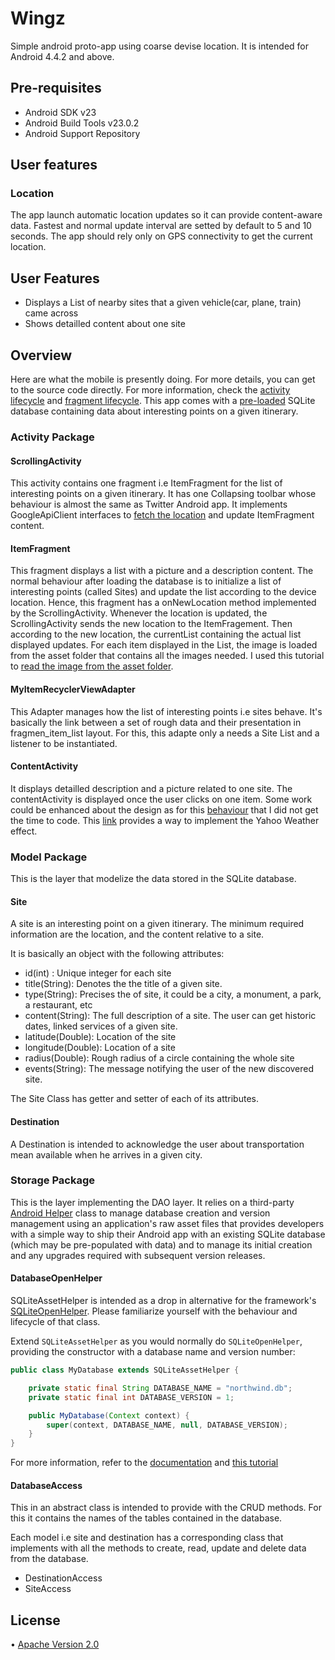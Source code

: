 # Wingz

Simple android proto-app using coarse devise location. It is intended for Android 4.4.2 and above.

## Pre-requisites

* Android SDK v23
* Android Build Tools v23.0.2
* Android Support Repository

## User features

### Location 

The app launch automatic location updates so it can provide content-aware data.
Fastest and normal update interval are setted by default to 5 and 10 seconds. The app should rely only on GPS connectivity to get the current location.

## User Features 

* Displays a List of nearby sites that a given vehicle(car, plane, train) came across
* Shows detailled content about one site

## Overview

Here are what the mobile is presently doing. For more details, you can get to the source code directly.
For more information, check the [activity lifecycle](http://developer.android.com/reference/android/app/Activity.html) and [fragment lifecycle](http://developer.android.com/guide/components/fragments.html).
This app comes with a [pre-loaded](http://stackoverflow.com/questions/513084/how-to-ship-an-android-application-with-a-database) SQLite database containing data about interesting points on a given itinerary.

### Activity Package 

#### ScrollingActivity

This activity contains one fragment i.e ItemFragment for the list of interesting points on a given itinerary.
It has one Collapsing toolbar whose behaviour is almost the same as Twitter Android app.
It implements GoogleApiClient interfaces to [fetch the location](http://developer.android.com/training/location/receive-location-updates.html) and update ItemFragment content.

#### ItemFragment

This fragment displays a list with a picture and a description content. The normal behaviour after loading the database is to initialize a list of interesting points (called Sites) and update the list according to the device location.
Hence, this fragment has a onNewLocation method implemented by the ScrollingActivity. Whenever the location is updated, the ScrollingActivity sends the new location to the ItemFragement.
Then according to the new location, the currentList containing the actual list displayed updates.
For each item displayed in the List, the image is loaded from the asset folder that contains all the images needed. I used this tutorial to [read the image from the asset folder](https://xjaphx.wordpress.com/2011/10/02/store-and-use-files-in-assets/).


#### MyItemRecyclerViewAdapter

This Adapter manages how the list of interesting points i.e sites behave. It's basically the link between a set of rough data and their presentation in fragmen_item_list layout.
For this, this adapte only a needs a Site List and a listener to be instantiated.

#### ContentActivity

It displays detailled description and a picture related to one site. The contentActivity is displayed once the user clicks on one item.
Some work could be enhanced about the design as for this [behaviour](http://techcrunch.com/2013/04/18/yahoos-surprisingly-gorgeous-new-ios-weather-app-centers-around-crowdsourced-photos/) that I did not get the time to code.
This [link](http://nicolaspomepuy.fr/blur-effect-for-android-design/) provides a way to implement the Yahoo Weather effect.

### Model Package

This is the layer that modelize the data stored in the SQLite database.

#### Site

A site is an interesting point on a given itinerary. The minimum required information are the location, and the content relative to a site.

It is basically an object with the following attributes:

* id(int) : Unique integer for each site
* title(String): Denotes the the title of a given site.
* type(String): Precises the of site, it could be a city, a monument, a park, a restaurant, etc
* content(String): The full description of a site. The user can get historic dates, linked services of a given site.
* latitude(Double): Location of the site
* longitude(Double): Location of a site
* radius(Double): Rough radius of a circle containing the whole site
* events(String): The message notifying the user of the new discovered site.

The Site Class has getter and setter of each of its attributes. 

#### Destination

A Destination is intended to acknowledge the user about transportation mean available when he arrives in a given city.

### Storage Package

This is the layer implementing the DAO layer. It relies on a third-party [Android Helper](https://github.com/jgilfelt/android-sqlite-asset-helper) class to manage database creation and version management using an application's raw asset files that provides developers with a simple way to ship their Android app with an existing SQLite database (which may be pre-populated with data) and to manage its initial creation and any upgrades required with subsequent version releases.

#### DatabaseOpenHelper

SQLiteAssetHelper is intended as a drop in alternative for the framework's [SQLiteOpenHelper](https://developer.android.com/reference/android/database/sqlite/SQLiteOpenHelper.html). Please familiarize yourself with the behaviour and lifecycle of that class.

Extend `SQLiteAssetHelper` as you would normally do `SQLiteOpenHelper`, providing the constructor with a database name and version number:

```java
public class MyDatabase extends SQLiteAssetHelper {

    private static final String DATABASE_NAME = "northwind.db";
    private static final int DATABASE_VERSION = 1;

    public MyDatabase(Context context) {
	    super(context, DATABASE_NAME, null, DATABASE_VERSION);
    }
}
```

For more information, refer to the [documentation](https://github.com/jgilfelt/android-sqlite-asset-helper/blob/master/README.markdown) and [this tutorial](http://www.javahelps.com/2015/04/import-and-use-external-database-in.html)

#### DatabaseAccess

This in an abstract class is intended to provide with the CRUD methods. For this it contains the names of the tables contained in the database.

Each model i.e site and destination has a corresponding class that implements with all the methods to create, read, update and delete data from the database.

* DestinationAccess
* SiteAccess

## License

• [Apache Version 2.0](http://www.apache.org/licenses/LICENSE-2.0.html)


